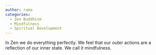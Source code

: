 ```yaml
---
author: rama
categories:
  - Zen Buddhism
  - Mindfulness
  - Spiritual Development
---
```


In Zen we do everything perfectly. We feel that our outer actions are a reflection of our inner state. We call it mindfulness.
